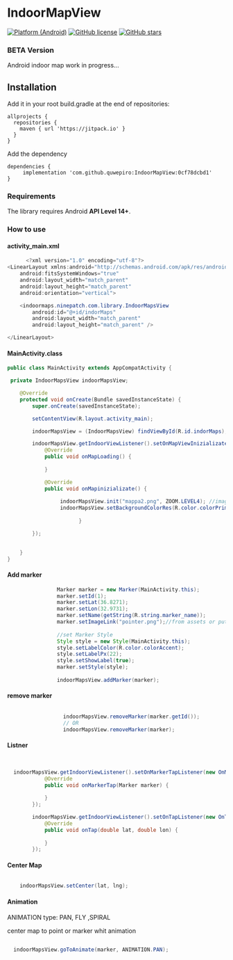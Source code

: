 # IndoorMapView


[![Platform (Android)](https://img.shields.io/badge/platform-Android-blue.svg?style=flat-square)](http://www.android.com)
[![GitHub license](https://img.shields.io/github/license/mashape/apistatus.svg)](https://github.com/ninepatch/IndoorMapView/blob/master/License)
[![GitHub stars](https://img.shields.io/github/stars/ninepatch/IndoorMapView.svg)](https://github.com/ninepatch/IndoorMapView/stargazers)

### BETA Version

Android indoor map work in progress...

## Installation
Add it in your root build.gradle at the end of repositories:
```
allprojects {
  repositories {
    maven { url 'https://jitpack.io' }
  }
}
```

Add the dependency
```
dependencies {
     implementation 'com.github.quwepiro:IndoorMapView:0cf78dcbd1'
}
```

### Requirements

The library requires Android **API Level 14+**.



### How to use

#### activity_main.xml
```java
      <?xml version="1.0" encoding="utf-8"?>
<LinearLayout xmlns:android="http://schemas.android.com/apk/res/android"
    android:fitsSystemWindows="true"
    android:layout_width="match_parent"
    android:layout_height="match_parent"
    android:orientation="vertical">

    <indoormaps.ninepatch.com.library.IndoorMapsView
        android:id="@+id/indorMaps"
        android:layout_width="match_parent"
        android:layout_height="match_parent" />

</LinearLayout>
```

#### MainActivity.class

```java
public class MainActivity extends AppCompatActivity {

 private IndoorMapsView indoorMapsView;

    @Override
    protected void onCreate(Bundle savedInstanceState) {
        super.onCreate(savedInstanceState);

        setContentView(R.layout.activity_main);

        indoorMapsView = (IndoorMapsView) findViewById(R.id.indorMaps);

        indoorMapsView.getIndoorViewListener().setOnMapViewInizializate(new OnMapViewInizializate() {
            @Override
            public void onMapLoading() {
          
            }

            @Override
            public void onMapinizializate() {
                 
                 indoorMapsView.init("mappa2.png", ZOOM.LEVEL4); //image from assets or put link
                 indoorMapsView.setBackgroundColorRes(R.color.colorPrimary);
                      
                       }

        });

   
    }
}

```

#### Add marker

```java
                Marker marker = new Marker(MainActivity.this);
                marker.setId(1);
                marker.setLat(36.8271);
                marker.setLon(32.9731);
                marker.setName(getString(R.string.marker_name));
                marker.setImageLink("pointer.png");//from assets or put link
                
                //set Marker Style
                Style style = new Style(MainActivity.this);
                style.setLabelColor(R.color.colorAccent);
                style.setLabelPx(22);
                style.setShowLabel(true);
                marker.setStyle(style);
                
                indoorMapsView.addMarker(marker);


```


#### remove marker

```java

                  indoorMapsView.removeMarker(marker.getId());
                  // OR
                  indoorMapsView.removeMarker(marker);

```


#### Listner

```java


  indoorMapsView.getIndoorViewListener().setOnMarkerTapListener(new OnMarkerTapListener() {
            @Override
            public void onMarkerTap(Marker marker) {
         
            }
        });

        indoorMapsView.getIndoorViewListener().setOnTapListener(new OnTapListener() {
            @Override
            public void onTap(double lat, double lon) {
                
            }
        });

```
#### Center Map

```java

    indoorMapsView.setCenter(lat, lng);

```


#### Animation


ANIMATION type: PAN, FLY ,SPIRAL 

center map to point or marker whit animation

```java

  indoorMapsView.goToAnimate(marker, ANIMATION.PAN);

```
